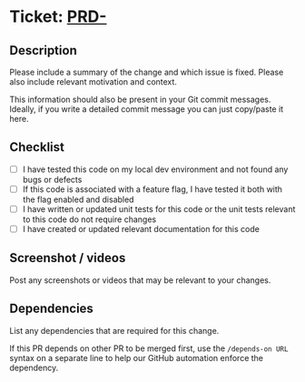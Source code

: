 # Ticket: [PRD-](https://videate.atlassian.net/browse/PRD-)

## Description

Please include a summary of the change and which issue is fixed. Please also include relevant motivation and context.

This information should also be present in your Git commit messages. Ideally, if you write a detailed commit message you can just copy/paste it here.

## Checklist

- [ ] I have tested this code on my local dev environment and not found any bugs or defects
- [ ] If this code is associated with a feature flag, I have tested it both with the flag enabled and disabled
- [ ] I have written or updated unit tests for this code or the unit tests relevant to this code do not require changes
- [ ] I have created or updated relevant documentation for this code

## Screenshot / videos

Post any screenshots or videos that may be relevant to your changes.

## Dependencies

List any dependencies that are required for this change.

If this PR depends on other PR to be merged first, use the `/depends-on URL` syntax on a separate line to help our GitHub automation enforce the dependency.
